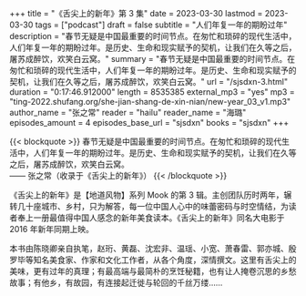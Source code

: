 +++
title = "《舌尖上的新年》第 3 集"
date = 2023-03-30
lastmod = 2023-03-30
tags = ["podcast"]
draft = false
subtitle = "人们年复一年的期盼过年"
description = "春节无疑是中国最重要的时间节点。在匆忙和琐碎的现代生活中，人们年复一年的期盼过年。是历史、生命和现实赋予的契机，让我们在久等之后，屠苏成醉饮，欢笑白云窝。"
summary = "春节无疑是中国最重要的时间节点。在匆忙和琐碎的现代生活中，人们年复一年的期盼过年。是历史、生命和现实赋予的契机，让我们在久等之后，屠苏成醉饮，欢笑白云窝。"
url = "/sjsdxn-3.html"
duration = "0:17:46.912000"
length = 8535385
external_mp3 = "yes"
mp3 = "ting-2022.shufang.org/she-jian-shang-de-xin-nian/new-year_03_v1.mp3"
author_name = "张之常"
reader = "hailu"
reader_name = "海璐"
episodes_amount = 4
episodes_base_url = "sjsdxn"
books = "sjsdxn"
+++

{{< blockquote >}}
春节无疑是中国最重要的时间节点。在匆忙和琐碎的现代生活中，人们年复一年的期盼过年。是历史、生命和现实赋予的契机，让我们在久等之后，屠苏成醉饮，欢笑白云窝。  
—— 张之常（收录于《舌尖上的新年》）
{{< /blockquote >}}

《舌尖上的新年》是【地道风物】系列 Mook 的第 3 辑。主创团队历时两年，辗转几十座城市、乡村，只为解答，每一位中国人心中的味蕾密码与时空情结，为读者奉上一册最值得中国人感念的新年美食读本。《舌尖上的新年》同名大电影于 2016 年新年同期上映。

本书由陈晓卿亲自执笔，赵珩、黄磊、沈宏非、温瑶、小宽、萧春雷、郭亦城、殷罗毕等知名美食家、作家和文化工作者，从各个角度，深情撰文。这里有舌尖上的美味，更有过年的真理；有最高端与最简朴的烹饪秘籍，也有让人掩卷沉思的乡愁故事；有他乡，有故园，有连接起迁徙与轮回的千丝万缕……
